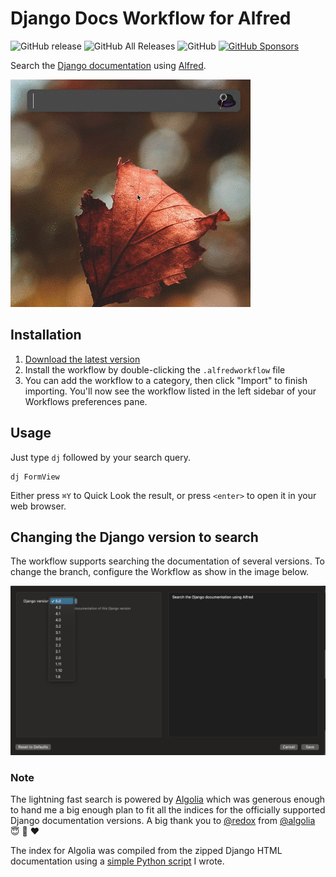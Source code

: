 # Django Docs Workflow for Alfred

![GitHub release](https://img.shields.io/github/release/techouse/alfred-django-docs.svg)
![GitHub All Releases](https://img.shields.io/github/downloads/techouse/alfred-django-docs/total.svg)
![GitHub](https://img.shields.io/github/license/techouse/alfred-django-docs.svg)
[![GitHub Sponsors](https://img.shields.io/github/sponsors/techouse)](https://github.com/sponsors/techouse)

Search the [Django documentation](https://docs.djangoproject.com/) using [Alfred](https://www.alfredapp.com/). 

![demo](demo.gif)

## Installation

1. [Download the latest version](https://github.com/techouse/alfred-django-docs/releases/latest)
2. Install the workflow by double-clicking the `.alfredworkflow` file
3. You can add the workflow to a category, then click "Import" to finish importing. You'll now see the workflow listed in the left sidebar of your Workflows preferences pane.

## Usage

Just type `dj` followed by your search query.

```
dj FormView
```

Either press `⌘Y` to Quick Look the result, or press `<enter>` to open it in your web browser.

## Changing the Django version to search

The workflow supports searching the documentation of several versions. To change the branch, configure the Workflow as show in the image below.

![configure](configure.png)

### Note

The lightning fast search is powered by [Algolia](https://www.algolia.com) which was generous enough to hand me a big 
enough plan to fit all the indices for the officially supported Django documentation versions.
A big thank you to [@redox](https://github.com/redox) from [@algolia](https://github.com/algolia) :innocent: :beers: :heart:

The index for Algolia was compiled from the zipped Django HTML documentation using a [simple Python script](https://github.com/techouse/django-docs-parser) I wrote.
